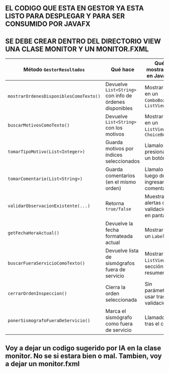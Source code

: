## EL CODIGO QUE ESTA EN GESTOR YA ESTA LISTO PARA DESPLEGAR Y PARA SER CONSUMIDO POR JAVAFX
## SE DEBE CREAR DENTRO DEL DIRECTORIO VIEW UNA CLASE MONITOR Y UN MONITOR.FXML

| Método `GestorResultados`              | Qué hace                                                | Qué mostrarías en JavaFX                   |
| -------------------------------------- | ------------------------------------------------------- | ------------------------------------------ |
| `mostrarOrdenesDisponiblesComoTexto()` | Devuelve `List<String>` con info de órdenes disponibles | Mostrarlo en un `ComboBox` o `ListView`    |
| `buscarMotivosComoTexto()`             | Devuelve `List<String>` con los motivos                 | Mostrarlo en un `ListView` o `ChoiceBox`   |
| `tomarTipoMotivo(List<Integer>)`       | Guarda motivos por índices seleccionados                | Llamalo al presionar un botón              |
| `tomarComentario(List<String>)`        | Guarda comentarios (en el mismo orden)                  | Llamalo luego de ingresar comentarios      |
| `validarObservacionExistente(...)`     | Retorna `true/false`                                    | Muestra alertas o validaciones en pantalla |
| `getFechaHoraActual()`                 | Devuelve la fecha formateada actual                     | Mostrar en un `Label`                      |
| `buscarFueraServicioComoTexto()`       | Devuelve lista de sismógrafos fuera de servicio         | Mostrar en `ListView` o sección resumen    |
| `cerrarOrdenInspeccion()`              | Cierra la orden seleccionada                            | Sin parámetros, usar tras validación       |
| `ponerSismografoFueraDeServicio()`     | Marca el sismógrafo como fuera de servicio              | Llamado tras el cierre                     |

## Voy a dejar un codigo sugerido por IA en la clase monitor. No se si estara bien o mal. Tambien, voy a dejar un monitor.fxml
